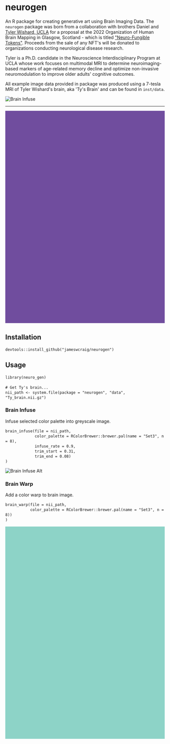 # neurogen

An R package for creating generative art using Brain Imaging Data.  The `neurogen` package was born from a collaboration with brothers Daniel and [Tyler Wishard, UCLA](https://www.wishard.bio/c-v) for a proposal at the 2022 Organization of Human Brain Mapping in Glasgow, Scotland - which is titled ["Neuro-Fungible Tokens"](https://www.wishard.bio/art). Proceeds from the sale of any NFT's will be donated to organizations conducting neurological disease research.

Tyler is a Ph.D. candidate in the Neuroscience Interdisciplinary Program at UCLA whose work focuses on multimodal MRI to determine neuroimaging-based markers of age-related memory decline and optimize non-invasive neuromodulation to improve older adults' cognitive outcomes.

All example image data provided in package was produced using a 7-tesla MRI of Tyler Wishard's brain, aka 'Ty's Brain' and can be found in `inst/data`.

![Brain Infuse](vignettes/img/brain_infuse.gif)

---

![Brain Warp Alt](vignettes/img/brain_warp_alt.gif)


## Installation

```
devtools::install_github("jameswcraig/neurogen")
```

## Usage

```
library(neuro_gen)

# Get Ty's brain...
nii_path <- system.file(package = "neurogen", "data", "Ty_brain.nii.gz")

```

### Brain Infuse

Infuse selected color palette into greyscale image.

```
brain_infuse(file = nii_path,
             color_palette = RColorBrewer::brewer.pal(name = "Set3", n = 8),
             infuse_rate = 0.9,
             trim_start = 0.31,
             trim_end = 0.08)
)
```

![Brain Infuse Alt](vignettes/img/brain_infuse_alt.gif)

### Brain Warp
  
Add a color warp to brain image.

```
brain_warp(file = nii_path,
           color_palette = RColorBrewer::brewer.pal(name = "Set3", n = 8))
)
```

![Brain Warp](vignettes/img/brain_warp.gif)

  

